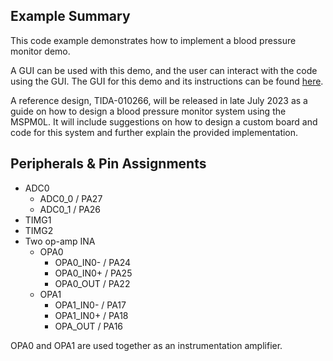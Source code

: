 ## Example Summary

This code example demonstrates how to implement a blood pressure monitor demo.

A GUI can be used with this demo, and the user can interact with the code using the GUI. The GUI for this demo and its instructions can be found
[here](https://dev.ti.com/gallery/view/TIMSPGC/BLOOD_PRESSURE_MONITOR/).

A reference design, TIDA-010266, will be released in late July 2023 as a guide on how to design a blood pressure monitor system using the MSPM0L. It will include suggestions on how to design a custom board and code for this system and further explain the provided implementation.

## Peripherals & Pin Assignments
- ADC0
    + ADC0_0 / PA27
    + ADC0_1 / PA26
- TIMG1
- TIMG2
- Two op-amp INA
    + OPA0
        + OPA0_IN0- / PA24
        + OPA0_IN0+ / PA25
        + OPA0_OUT / PA22
    + OPA1
        + OPA1_IN0- / PA17
        + OPA1_IN0+ / PA18
        + OPA_OUT / PA16

OPA0 and OPA1 are used together as an instrumentation amplifier.
